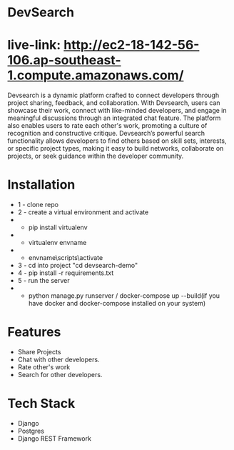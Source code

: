 # DevSearch
# live-link: http://ec2-18-142-56-106.ap-southeast-1.compute.amazonaws.com/
Devsearch is a dynamic platform crafted to connect developers through project sharing, feedback, and collaboration. With Devsearch, users can showcase their work, connect with like-minded developers, and engage in meaningful discussions through an integrated chat feature. The platform also enables users to rate each other's work, promoting a culture of recognition and constructive critique. Devsearch’s powerful search functionality allows developers to find others based on skill sets, interests, or specific project types, making it easy to build networks, collaborate on projects, or seek guidance within the developer community.

# Installation
- 1 - clone repo
- 2 - create a virtual environment and activate
- - pip install virtualenv
- - virtualenv envname
- - envname\scripts\activate
- 3 - cd into project "cd devsearch-demo"
- 4 - pip install -r requirements.txt
- 5 - run the server
- - python manage.py runserver / docker-compose up --build(if you have docker and docker-compose installed on your system)

# Features
- Share Projects
- Chat with other developers.
- Rate other's work
- Search for other developers.

# Tech Stack
- Django
- Postgres
- Django REST Framework
